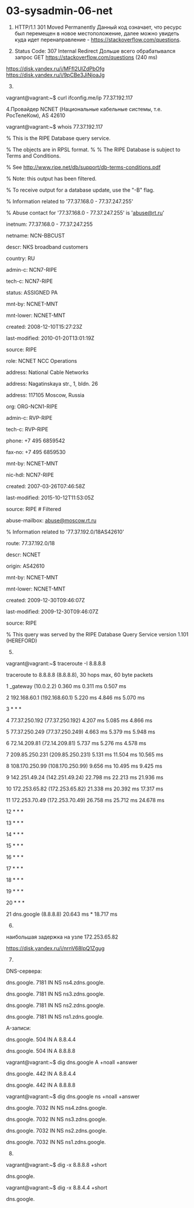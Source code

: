 # 03-sysadmin-06-net
1. HTTP/1.1 301 Moved Permanently
Данный код означает, что ресурс был перемещен в новое местоположение, далее можно увидеть куда идет перенаправление - https://stackoverflow.com/questions.

2. Status Code: 307 Internal Redirect
Дольше всего обрабатывался запрос GET https://stackoverflow.com/questions (240 ms)

https://disk.yandex.ru/i/MFfl2UIZdPbOfg
https://disk.yandex.ru/i/9pCBe3JiNjoaJg


3.
vagrant@vagrant:~$ curl ifconfig.me/ip
77.37.192.117

4.Провайдер NCNET (Национальные кабельные системы, т.е. РосТелеКом), AS 42610


vagrant@vagrant:~$ whois 77.37.192.117

% This is the RIPE Database query service.

% The objects are in RPSL format.
%
% The RIPE Database is subject to Terms and Conditions.

% See http://www.ripe.net/db/support/db-terms-conditions.pdf

% Note: this output has been filtered.

%       To receive output for a database update, use the "-B" flag.

% Information related to '77.37.168.0 - 77.37.247.255'

% Abuse contact for '77.37.168.0 - 77.37.247.255' is 'abuse@rt.ru'

inetnum:        77.37.168.0 - 77.37.247.255

netname:        NCN-BBCUST

descr:          NKS broadband customers

country:        RU

admin-c:        NCN7-RIPE

tech-c:         NCN7-RIPE

status:         ASSIGNED PA

mnt-by:         NCNET-MNT

mnt-lower:      NCNET-MNT

created:        2008-12-10T15:27:23Z

last-modified:  2010-01-20T13:01:19Z

source:         RIPE

role:           NCNET NCC Operations

address:        National Cable Networks

address:        Nagatinskaya str., 1, bldn. 26

address:        117105 Moscow, Russia

org:            ORG-NCN1-RIPE

admin-c:        RVP-RIPE

tech-c:         RVP-RIPE

phone:          +7 495 6859542

fax-no:         +7 495 6859530

mnt-by:         NCNET-MNT

nic-hdl:        NCN7-RIPE

created:        2007-03-26T07:46:58Z

last-modified:  2015-10-12T11:53:05Z

source:         RIPE # Filtered

abuse-mailbox:  abuse@moscow.rt.ru


% Information related to '77.37.192.0/18AS42610'

route:          77.37.192.0/18

descr:          NCNET

origin:         AS42610

mnt-by:         NCNET-MNT

mnt-lower:      NCNET-MNT

created:        2009-12-30T09:46:07Z

last-modified:  2009-12-30T09:46:07Z

source:         RIPE

% This query was served by the RIPE Database Query Service version 1.101 (HEREFORD)

5.
vagrant@vagrant:~$ traceroute -I 8.8.8.8

traceroute to 8.8.8.8 (8.8.8.8), 30 hops max, 60 byte packets

 1  _gateway (10.0.2.2)  0.360 ms  0.311 ms  0.507 ms
 
 2  192.168.60.1 (192.168.60.1)  5.220 ms  4.846 ms  5.070 ms
 
 3  * * *
 
 4  77.37.250.192 (77.37.250.192)  4.207 ms  5.085 ms  4.866 ms
 
 5  77.37.250.249 (77.37.250.249)  4.663 ms  5.379 ms  5.948 ms
 
 6  72.14.209.81 (72.14.209.81)  5.737 ms  5.276 ms  4.578 ms
 
 7  209.85.250.231 (209.85.250.231)  5.131 ms  11.504 ms  10.565 ms
 
 8  108.170.250.99 (108.170.250.99)  9.656 ms  10.495 ms  9.425 ms
 
 9  142.251.49.24 (142.251.49.24)  22.798 ms  22.213 ms  21.936 ms
 
10  172.253.65.82 (172.253.65.82)  21.338 ms  20.392 ms  17.317 ms

11  172.253.70.49 (172.253.70.49)  26.758 ms  25.712 ms  24.678 ms

12  * * *

13  * * *

14  * * *

15  * * *

16  * * *

17  * * *

18  * * *

19  * * *

20  * * *

21  dns.google (8.8.8.8)  20.643 ms *  18.717 ms


6.
наибольшая задержка на узле 172.253.65.82

https://disk.yandex.ru/i/nrnV68IpQ1Zgug

7. 
DNS-сервера:

dns.google.             7181    IN      NS      ns4.zdns.google.

dns.google.             7181    IN      NS      ns3.zdns.google.

dns.google.             7181    IN      NS      ns2.zdns.google.

dns.google.             7181    IN      NS      ns1.zdns.google.

A-записи:

dns.google.             504     IN      A       8.8.4.4

dns.google.             504     IN      A       8.8.8.8

vagrant@vagrant:~$ dig dns.google A +noall +answer

dns.google.             442     IN      A       8.8.4.4

dns.google.             442     IN      A       8.8.8.8

vagrant@vagrant:~$ dig dns.google ns +noall +answer

dns.google.             7032    IN      NS      ns4.zdns.google.

dns.google.             7032    IN      NS      ns3.zdns.google.

dns.google.             7032    IN      NS      ns2.zdns.google.

dns.google.             7032    IN      NS      ns1.zdns.google.

8.
vagrant@vagrant:~$ dig -x 8.8.8.8 +short

dns.google.

vagrant@vagrant:~$ dig -x 8.8.4.4 +short

dns.google.
